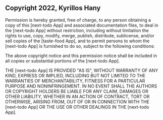 ## Copyright 2022, Kyrillos Hany

Permission is hereby granted, free of charge, to any person obtaining a copy of this [next-todo App] and associated documentation files, to deal in the [next-todo App] without restriction, including without limitation the rights to use, copy, modify, merge, publish, distribute, sublicense, and/or sell copies of the [taste-food App], and to permit persons to whom the [next-todo App] is furnished to do so, subject to the following conditions:

The above copyright notice and this permission notice shall be included in all copies or substantial portions of the [next-todo App].

THE [next-todo App] IS PROVIDED "AS IS", WITHOUT WARRANTY OF ANY KIND, EXPRESS OR IMPLIED, INCLUDING BUT NOT LIMITED TO THE WARRANTIES OF MERCHANTABILITY, FITNESS FOR A PARTICULAR PURPOSE AND NONINFRINGEMENT. IN NO EVENT SHALL THE AUTHORS OR COPYRIGHT HOLDERS BE LIABLE FOR ANY CLAIM, DAMAGES OR OTHER LIABILITY, WHETHER IN AN ACTION OF CONTRACT, TORT OR OTHERWISE, ARISING FROM, OUT OF OR IN CONNECTION WITH THE [next-todo App] OR THE USE OR OTHER DEALINGS IN THE [next-todo App].
